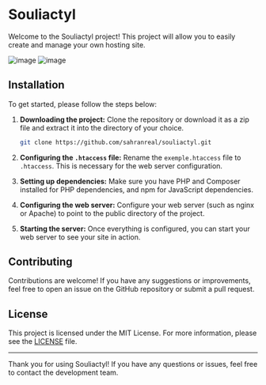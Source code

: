 # Souliactyl

Welcome to the Souliactyl project! This project will allow you to easily create and manage your own hosting site.

![image](https://github.com/SahranREAL/Souliactyl/assets/94926019/e03ded18-0100-4a67-8f3d-880e184a2f94) ![image](https://github.com/SahranREAL/Souliactyl/assets/94926019/0d1da5fe-3153-4c79-8cdb-0443ee8040f2)

## Installation

To get started, please follow the steps below:

1. **Downloading the project:**
   Clone the repository or download it as a zip file and extract it into the directory of your choice.
   
   ```bash
   git clone https://github.com/sahranreal/souliactyl.git
   ```

2. **Configuring the `.htaccess` file:**
   Rename the `exemple.htaccess` file to `.htaccess`. This is necessary for the web server configuration.

3. **Setting up dependencies:**
   Make sure you have PHP and Composer installed for PHP dependencies, and npm for JavaScript dependencies.

4. **Configuring the web server:**
   Configure your web server (such as nginx or Apache) to point to the public directory of the project.

5. **Starting the server:**
   Once everything is configured, you can start your web server to see your site in action.

## Contributing

Contributions are welcome! If you have any suggestions or improvements, feel free to open an issue on the GitHub repository or submit a pull request.

## License

This project is licensed under the MIT License. For more information, please see the [LICENSE](LICENSE) file.

---

Thank you for using Souliactyl! If you have any questions or issues, feel free to contact the development team.
